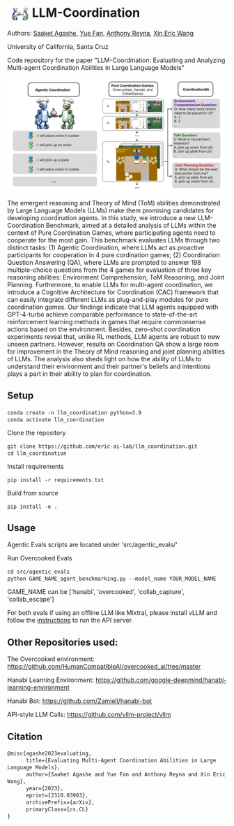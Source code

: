 <h1>
  <img src="assets/Coagents.png" alt="Logo" style="vertical-align:middle" width="50"> LLM-Coordination
</h1>

Authors: [Saaket Agashe](https://saa1605.github.io/), [Yue Fan](http://www.yfan.site/), [Anthony Reyna](), [Xin Eric Wang](https://eric-xw.github.io/) 

University of California, Santa Cruz

Code repository for the paper "LLM-Coordination: Evaluating and Analyzing Multi-agent Coordination Abilities in Large Language Models"

![LLMC-Teaser](assets/LLMC-Teaser.png)

The emergent reasoning and Theory of Mind (ToM) abilities demonstrated by Large Language Models (LLMs) make them promising candidates for developing coordination agents. In this study, we introduce a new LLM-Coordination Benchmark, aimed at a detailed analysis of LLMs within the context of Pure Coordination Games, where participating agents need to cooperate for the most gain. This benchmark evaluates LLMs through two distinct tasks: (1) Agentic Coordination, where LLMs act as proactive participants for cooperation in 4 pure cordination games; (2) Coordination Question Answering (QA), where LLMs are prompted to answer 198 multiple-choice questions from the 4 games for evaluation of three key reasoning abilities: Environment Comprehension, ToM Reasoning, and Joint Planning. Furthermore, to enable LLMs for multi-agent coordination, we introduce a Cognitive Architecture for Coordination (CAC) framework that can easily integrate different LLMs as plug-and-play modules for pure coordination games. Our findings indicate that LLM agents equipped with GPT-4-turbo achieve comparable performance to state-of-the-art reinforcement learning methods in games that require commonsense actions based on the environment. Besides, zero-shot coordination experiments reveal that, unlike RL methods, LLM agents are robust to new unseen partners. However, results on Coordination QA show a large room for improvement in the Theory of Mind reasoning and joint planning abilities of LLMs. The analysis also sheds light on how the ability of LLMs to understand their environment and their partner's beliefs and intentions plays a part in their ability to plan for coordination.

## Setup
```
conda create -n llm_coordination python=3.9
conda activate llm_coordination
```

Clone the repository 
```
git clone https://github.com/eric-ai-lab/llm_coordination.git
cd llm_coordination
```

Install requirements
```
pip install -r requirements.txt
```

Build from source
```
pip install -e .
```


## Usage
Agentic Evals scripts are located under 'src/agentic_evals/' 

Run Overcooked Evals
```
cd src/agentic_evals
python GAME_NAME_agent_benchmarking.py --model_name YOUR_MODEL_NAME
```

GAME_NAME can be ['hanabi', 'overcooked', 'collab_capture', 'collab_escape']

For both evals if using an offline LLM like Mixtral, please install vLLM and follow the [instructions](https://docs.vllm.ai/en/latest/serving/openai_compatible_server.html) to run the API server. 

## Other Repositories used: 
The Overcooked environment: https://github.com/HumanCompatibleAI/overcooked_ai/tree/master

Hanabi Learning Environment: https://github.com/google-deepmind/hanabi-learning-environment

Hanabi Bot: https://github.com/Zamiell/hanabi-bot

API-style LLM Calls: https://github.com/vllm-project/vllm


## Citation
```
@misc{agashe2023evaluating,
      title={Evaluating Multi-Agent Coordination Abilities in Large Language Models}, 
      author={Saaket Agashe and Yue Fan and Anthony Reyna and Xin Eric Wang},
      year={2023},
      eprint={2310.03903},
      archivePrefix={arXiv},
      primaryClass={cs.CL}
}
```